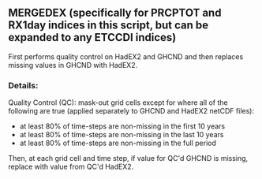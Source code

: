 ## MERGEDEX (specifically for PRCPTOT and RX1day indices in this script, but can be expanded to any ETCCDI indices)
First performs quality control on HadEX2 and GHCND and then replaces missing values in GHCND with HadEX2.

### Details:
Quality Control (QC): mask-out grid cells except for where all of the following are true (applied separately to GHCND and HadEX2 netCDF files):
- at least 80% of time-steps are non-missing in the first 10 years
- at least 80% of time-steps are non-missing in the last 10 years
- at least 80% of time-steps are non-missing in the full period

Then, at each grid cell and time step, if value for QC'd GHCND is missing, replace with value from QC'd HadEX2.
